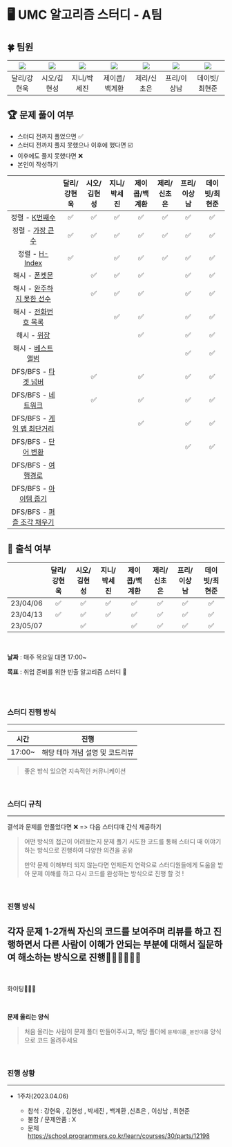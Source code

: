 # 🖥️ UMC 알고리즘 스터디 - A팀

## 🍀 팀원

[![](https://avatars.githubusercontent.com/u/43662405?v=4)](https://github.com/hyunw9) | [![](https://avatars.githubusercontent.com/u/122839143?v=4)](https://github.com/evgeniac10) | [![](https://avatars.githubusercontent.com/u/95167215?v=4)](https://github.com/sejineer) | [![](https://avatars.githubusercontent.com/u/97265630?v=4)](https://github.com/gyehwan24) | [![](https://avatars.githubusercontent.com/u/95676587?v=4)](https://github.com/choeun7) | [![](https://avatars.githubusercontent.com/u/77337977?v=4)](https://github.com/lsn5963) | [![](	https://avatars.githubusercontent.com/u/90085154?v=4)](https://github.com/devholic22) |
| :---: | :---: | :---: | :---: | :---: | :---: | :---: |
| 달리/강현욱 | 시오/김현성 | 지니/박세진 | 제이콥/백계환 | 제리/신초은 | 프리/이상남 | 데이빗/최현준 |

## 🏆 문제 풀이 여부
* 스터디 전까지 풀었으면 ✅
* 스터디 전까지 풀지 못했으나 이후에 했다면 ☑️
* 이후에도 풀지 못했다면 ❌
* 본인이 작성하기

| | 달리/강현욱 | 시오/김현성 | 지니/박세진 | 제이콥/백계환 | 제리/신초은 | 프리/이상남 | 데이빗/최현준 |
|:--------:|:-----:|:-----:|:-----:|:-----:|:-----:|:-----:|:-----:|
| 정렬 - [K번째수](https://school.programmers.co.kr/learn/courses/30/lessons/42748) | ✅ | ✅ | ✅ | ✅ | ✅ | ✅ | ✅ |
| 정렬 - [가장 큰 수](https://school.programmers.co.kr/learn/courses/30/lessons/42746) | ✅ | ✅ | ✅ | ✅ | ✅ | ✅ | ✅ |
| 정렬 - [H-Index](https://school.programmers.co.kr/learn/courses/30/lessons/42747) | ✅ |  | ✅ | ✅ | ✅ | ✅ | ✅ |
| 해시 - [폰켓몬](https://school.programmers.co.kr/learn/courses/30/lessons/1845) | | ✅ |✅ | ✅ | |✅ | ✅ |
| 해시 - [완주하지 못한 선수](https://school.programmers.co.kr/learn/courses/30/lessons/42576) | | ✅ |✅ | ✅ | | ✅| ✅ |
| 해시 - [전화번호 목록](https://school.programmers.co.kr/learn/courses/30/lessons/42577) | | | ✅ | ✅ | | ✅| ✅ |
| 해시 - [위장](https://school.programmers.co.kr/learn/courses/30/lessons/42578) | | | | ✅ | | ✅| ✅ |
| 해시 - [베스트앨범](https://school.programmers.co.kr/learn/courses/30/lessons/42579) | | | | | |✅ | ✅ |
| DFS/BFS - [타겟 넘버](https://school.programmers.co.kr/learn/courses/30/lessons/43165) | | ✅ | | ✅ | |✅ | ✅ |
| DFS/BFS - [네트워크](https://school.programmers.co.kr/learn/courses/30/lessons/43162) | | ✅ | | ✅ | | ✅| ✅ |
| DFS/BFS - [게임 맵 최단거리](https://school.programmers.co.kr/learn/courses/30/lessons/1844) | | | | ✅ | | ✅| ✅ |
| DFS/BFS - [단어 변환](https://school.programmers.co.kr/learn/courses/30/lessons/43163) | | | | | |✅ | ✅ |
| DFS/BFS - [여행경로](https://school.programmers.co.kr/learn/courses/30/lessons/43164) | | | | | | | |
| DFS/BFS - [아이템 줍기](https://school.programmers.co.kr/learn/courses/30/lessons/87694) | | | | | | | |
| DFS/BFS - [퍼즐 조각 채우기](https://school.programmers.co.kr/learn/courses/30/lessons/84021) | | | | | | | |

## 🏁 출석 여부
| | 달리/강현욱 | 시오/김현성 | 지니/박세진 | 제이콥/백계환 | 제리/신초은 | 프리/이상남 | 데이빗/최현준 |
|:--------:|:-----:|:-----:|:-----:|:-----:|:-----:|:-----:|:-----:|
| 23/04/06 | ✅ | ✅ | ✅ | ✅ | ✅ | ✅ | ✅ |
| 23/04/13 | ✅ | ✅ | ✅ | ✅ | ✅ | ✅ | ✅ |
| 23/05/07 | | ✅ | | ✅ | ✅ | ✅ | ✅ |

<br>

**날짜** : 매주 목요일  대면 17:00~

**목표** : 취업 준비를 위한 빈출 알고리즘 스터디 🙋

<br>

<br>

### 스터디 진행 방식

---

|     시간     |                        진행                        |
| :----------: | :---------------------------------------: |
| 17:00~    |   해당 테마 개념 설명 및 코드리뷰   |

> 좋은 방식 있으면 지속적인 커뮤니케이션

<br>

### 스터디 규칙

---

결석과 문제를 안풀었다면 ❌
=> 다음 스터디때 간식 제공하기 


> 어떤 방식의 접근이 어려웠는지 문제 풀기 시도한 코드를 통해 스터디 때 이야기하는 방식으로 진행하여 다양한 의견을 공유
>
> 만약 문제 이해부터 되지 않는다면 언제든지 연락으로 스터디원들에게 도움을 받아 문제 이해를 하고 다시 코드를 완성하는 방식으로 진행 할 것 !

<br>

### 진행 방식

각자 문제 1-2개씩 자신의 코드를 보여주며 리뷰를 하고 진행하면서 다른 사람이 이해가 안되는 부분에 대해서 질문하여 해소하는 방식으로 진행🙋🏻‍♀️🙋🏻‍♂️
---




<br>

화이팅👏👏👏

<br>

**문제 올리는 양식**

> 처음 올리는 사람이 문제 폴더 만들어주시고, 해당 폴더에 `문제이름_본인이름` 양식으로 코드 올려주세요

<br>

### 진행 상황

---

- 1주차(2023.04.06)

  - 참석 : 강현욱 , 김현성 , 박세진 , 백계환 ,신초은 , 이상남 ,  최현준
  - 불참 / 문제안품 : X
  - 문제 <br> https://school.programmers.co.kr/learn/courses/30/parts/12198
 
  <br>

